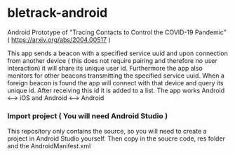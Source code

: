 # bletrack-android
Android Prototype of "Tracing Contacts to Control the COVID-19 Pandemic" ( https://arxiv.org/abs/2004.00517 )

This app sends a beacon with a specified service uuid and upon connection from another device ( this does not require pairing and therefore no user interaction) it will share its unique user id. Furthermore the app also monitors for other beacons transmitting the specified service uuid. When a foreign beacon is found the app will connect with that device and query its unique id. After receiving this id it is added to a list. The app works Android <--> iOS and Android <--> Android

### Import project ( You will need Android Studio )
This repository only contains the source, so you will need to create a project in Android Studio yourself.
Then copy in the soucre code, res folder and the AndroidManifest.xml
